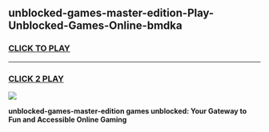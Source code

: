 
## unblocked-games-master-edition-Play-Unblocked-Games-Online-bmdka
<h3>
<a href="https://premium76.site?title=unblocked-games-master-edition&ref=25A">CLICK TO PLAY</a></h3>
<hr>

<h3>
<a href="https://premium76.site?title=unblocked-games-master-edition&ref=25A">CLICK 2 PLAY</a>
  
</h3>

<a href="https://premium76.site?title=unblocked-games-master-edition&ref=25A"><img src="https://clearcache.store/games.png"></a>


**unblocked-games-master-edition games unblocked: Your Gateway to Fun and Accessible Online Gaming**
